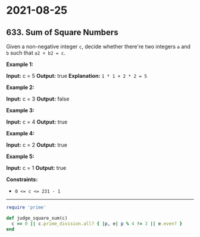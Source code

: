 # 2021-08-25

## 633. Sum of Square Numbers

Given a non-negative integer `c`, decide whether there're two integers `a` and `b` such that `a2 + b2 = c`.

**Example 1:**

**Input:** c = 5
**Output:** true
**Explanation:** `1 * 1 + 2 * 2 = 5`

**Example 2:**

**Input:** c = 3
**Output:** false

**Example 3:**

**Input:** c = 4
**Output:** true

**Example 4:**

**Input:** c = 2
**Output:** true

**Example 5:**

**Input:** c = 1
**Output:** true

**Constraints:**

- `0 <= c <= 231 - 1`

---

```ruby
require 'prime'

def judge_square_sum(c)
  c == 0 || c.prime_division.all? { |p, e| p % 4 != 3 || e.even? }
end
```
